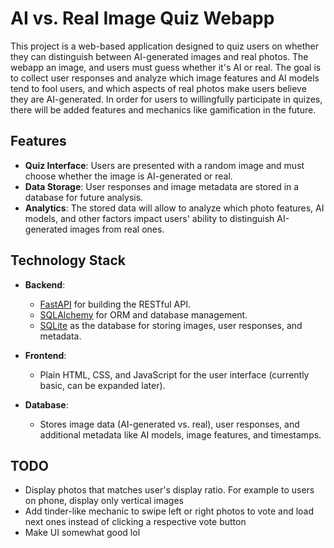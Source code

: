 # AI vs. Real Image Quiz Webapp

This project is a web-based application designed to quiz users on whether they can distinguish between AI-generated images and real photos. The webapp an image, and users must guess whether it's AI or real. The goal is to collect user responses and analyze which image features and AI models tend to fool users, and which aspects of real photos make users believe they are AI-generated. In order for users to willingfully participate in quizes, there will be added features and mechanics like gamification in the future.

## Features

- **Quiz Interface**: Users are presented with a random image and must choose whether the image is AI-generated or real.
- **Data Storage**: User responses and image metadata are stored in a database for future analysis.
- **Analytics**: The stored data will allow to analyze which photo features, AI models, and other factors impact users' ability to distinguish AI-generated images from real ones.

## Technology Stack

- **Backend**: 
  - [FastAPI](https://fastapi.tiangolo.com/) for building the RESTful API.
  - [SQLAlchemy](https://www.sqlalchemy.org/) for ORM and database management.
  - [SQLite](https://www.sqlite.org/index.html) as the database for storing images, user responses, and metadata.
  
- **Frontend**: 
  - Plain HTML, CSS, and JavaScript for the user interface (currently basic, can be expanded later).
  
- **Database**:
  - Stores image data (AI-generated vs. real), user responses, and additional metadata like AI models, image features, and timestamps.


## TODO

- Display photos that matches user's display ratio. For example to users on phone, display only vertical images
- Add tinder-like mechanic to swipe left or right photos to vote and load next ones instead of clicking a respective vote button
- Make UI somewhat good lol